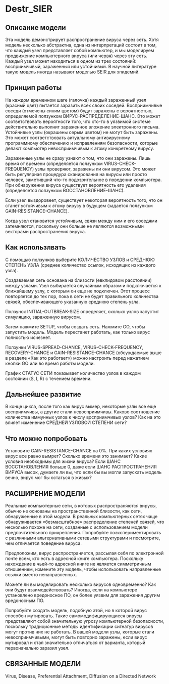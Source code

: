# Destr_SIER
## Описание модели 

Эта модель демонстрирует распространение вируса через сеть. Хотя модель несколько абстрактна, одна из интерпретаций состоит в том, что каждый узел представляет собой компьютер, и мы моделируем продвижение компьютерного вируса (или червя) через эту сеть. Каждый узел может находиться в одном из трех состояний: восприимчивый, зараженный или устойчивый. В научной литературе такую модель иногда называют моделью SEIR для эпидемий.

## Принцип работы

 На каждом временном шаге (галочка) каждый зараженный узел (красный цвет) пытается заразить всех своих соседей. Восприимчивые соседи (отмечены синим цветом) будут заражены с вероятностью, определяемой ползунком ВИРУС-РАСПРЕДЕЛЕНИЕ-ШАНС. Это может соответствовать вероятности того, что кто-то в уязвимой системе действительно выполнит зараженное вложение электронного письма.
Устойчивые узлы (окрашены серым цветом) не могут быть заражены. Это может соответствовать актуальному антивирусному программному обеспечению и исправлениям безопасности, которые делают компьютер невосприимчивым к этому конкретному вирусу.

Зараженные узлы не сразу узнают о том, что они заражены. Лишь время от времени (определяется ползунком VIRUS-CHECK-FREQUENCY) узлы проверяют, заражены ли они вирусом. Это может быть регулярная процедура сканирования на вирусы или просто человек, заметивший что-то подозрительное в поведении компьютера. При обнаружении вируса существует вероятность его удаления (определяется ползунком ВОССТАНОВЛЕНИЕ-ШАНС).

Если узел выздоровеет, существует некоторая вероятность того, что он станет устойчивым к этому вирусу в будущем (задается ползунком GAIN-RESISTANCE-CHANCE).

Когда узел становится устойчивым, связи между ним и его соседями затемняются, поскольку они больше не являются возможными векторами распространения вируса.

## Как использлвать 

С помощью ползунков выберите КОЛИЧЕСТВО УЗЛОВ и СРЕДНЮЮ СТЕПЕНЬ УЗЛА (среднее количество ссылок, исходящих из каждого узла).

Создаваемая сеть основана на близости (евклидовом расстоянии) между узлами. Узел выбирается случайным образом и подключается к ближайшему узлу, с которым он еще не подключен. Этот процесс повторяется до тех пор, пока в сети не будет правильного количества связей, обеспечивающего указанную среднюю степень узла.

Ползунок INITIAL-OUTBREAK-SIZE определяет, сколько узлов запустит симуляцию, зараженную вирусом.

Затем нажмите SETUP, чтобы создать сеть. Нажмите GO, чтобы запустить модель. Модель перестанет работать, как только вирус полностью исчезнет.

Ползунки VIRUS-SPREAD-CHANCE, VIRUS-CHECK-FREQUENCY, RECOVERY-CHANCE и GAIN-RESISTANCE-CHANCE (обсуждаемые выше в разделе «Как это работает») можно настроить перед нажатием кнопки GO или во время работы модели.

График СТАТУС СЕТИ показывает количество узлов в каждом состоянии (S, I, R) с течением времени.

## Дальнейшее развитие

В конце цикла, после того как вирус вымер, некоторые узлы все еще восприимчивы, а другие стали невосприимчивы. Каково соотношение количества иммунных узлов к числу восприимчивых узлов? Как на это влияет изменение СРЕДНЕЙ УЗЛОВОЙ СТЕПЕНИ сети?

## Что можно попробовать

Установите GAIN-RESISTANCE-CHANCE на 0%. При каких условиях вирус все равно вымрет? Сколько времени это занимает? Какие условия необходимы для жизни вируса? Если ШАНС ВОССТАНОВЛЕНИЯ больше 0, даже если ШАНС РАСПРОСТРАНЕНИЯ ВИРУСА высок, думаете ли вы, что если бы вы могли запускать модель вечно, вирус мог бы остаться в живых?

## РАСШИРЕНИЕ МОДЕЛИ

Реальные компьютерные сети, в которых распространяются вирусы, обычно не основаны на пространственной близости, как сети, обнаруженные в этой модели. В реальных компьютерных сетях чаще обнаруживается «безмасштабное» распределение степеней связей, что несколько похоже на сети, созданные с использованием модели предпочтительного прикрепления. Попробуйте поэкспериментировать с различными альтернативными сетевыми структурами и посмотрите, чем отличается поведение вируса.

Предположим, вирус распространяется, рассылая себя по электронной почте всем, кто есть в адресной книге компьютера. Поскольку нахождение в чьей-то адресной книге не является симметричным отношением, измените эту модель, чтобы использовать направленные ссылки вместо ненаправленных.

Можете ли вы моделировать несколько вирусов одновременно? Как они будут взаимодействовать? Иногда, если на компьютере установлено вредоносное ПО, он более уязвим для заражения другим вредоносным ПО.

Попробуйте создать модель, подобную этой, но в которой вирус способен мутировать. Такие самомодифицирующиеся вирусы представляют собой значительную угрозу компьютерной безопасности, поскольку традиционные методы идентификации сигнатур вирусов могут против них не работать. В вашей модели узлы, которые стали невосприимчивыми, могут быть повторно заражены, если вирус мутировал и стал значительно отличаться от варианта, который первоначально заразил узел.

## СВЯЗАННЫЕ МОДЕЛИ

Virus, Disease, Preferential Attachment, Diffusion on a Directed Network
